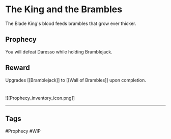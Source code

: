 # The King and the Brambles
The Blade King's blood feeds brambles that grow ever thicker.
## Prophecy
You will defeat Daresso while holding Bramblejack.
## Reward
Upgrades [[Bramblejack]] to [[Wall of Brambles]] upon completion. 

#
![[Prophecy_inventory_icon.png]]

---
## Tags
#Prophecy
#WiP 
